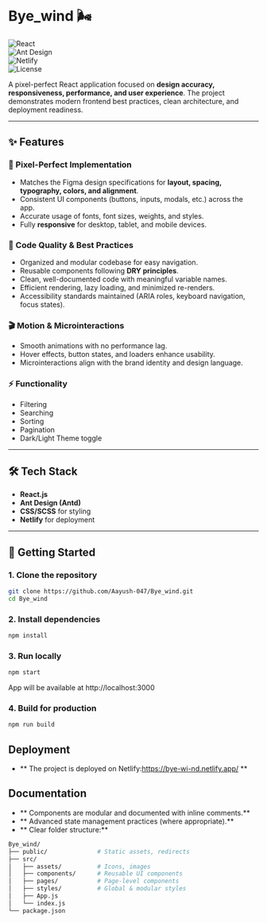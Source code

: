 # Bye_wind 🌬️  

![React](https://img.shields.io/badge/React-18-blue?logo=react)  
![Ant Design](https://img.shields.io/badge/AntDesign-5-%230170FE?logo=antdesign)  
![Netlify](https://img.shields.io/badge/Deployed%20on-Netlify-brightgreen?logo=netlify)  
![License](https://img.shields.io/badge/license-MIT-green)  

A pixel-perfect React application focused on **design accuracy, responsiveness, performance, and user experience**. The project demonstrates modern frontend best practices, clean architecture, and deployment readiness.  

---

## ✨ Features  

### 🎨 Pixel-Perfect Implementation  
- Matches the Figma design specifications for **layout, spacing, typography, colors, and alignment**.  
- Consistent UI components (buttons, inputs, modals, etc.) across the app.  
- Accurate usage of fonts, font sizes, weights, and styles.  
- Fully **responsive** for desktop, tablet, and mobile devices.  

### 🧩 Code Quality & Best Practices  
- Organized and modular codebase for easy navigation.  
- Reusable components following **DRY principles**.  
- Clean, well-documented code with meaningful variable names.  
- Efficient rendering, lazy loading, and minimized re-renders.  
- Accessibility standards maintained (ARIA roles, keyboard navigation, focus states).  

### 🎬 Motion & Microinteractions  
- Smooth animations with no performance lag.  
- Hover effects, button states, and loaders enhance usability.  
- Microinteractions align with the brand identity and design language.  

### ⚡ Functionality  
- Filtering  
- Searching  
- Sorting  
- Pagination  
- Dark/Light Theme toggle  

---

## 🛠️ Tech Stack  
- **React.js**  
- **Ant Design (Antd)**  
- **CSS/SCSS** for styling  
- **Netlify** for deployment  

---

## 🚀 Getting Started  

### 1. Clone the repository  
```bash
git clone https://github.com/Aayush-047/Bye_wind.git
cd Bye_wind
```

### 2. Install dependencies
```bash
npm install
```

### 3. Run locally
```bash
npm start
```

App will be available at http://localhost:3000

### 4. Build for production
```bash
npm run build
```
## Deployment
- ** The project is deployed on Netlify:https://bye-wi-nd.netlify.app/ ** 

## Documentation
- ** Components are modular and documented with inline comments.** 
- ** Advanced state management practices (where appropriate).**
- ** Clear folder structure:** 
```bash
Bye_wind/
├── public/              # Static assets, redirects
├── src/
│   ├── assets/          # Icons, images
│   ├── components/      # Reusable UI components
│   ├── pages/           # Page-level components
│   ├── styles/          # Global & modular styles
│   ├── App.js
│   └── index.js
└── package.json
```

